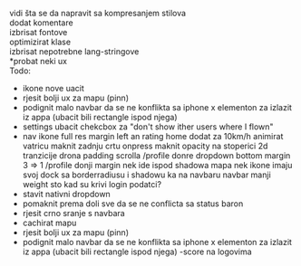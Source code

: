 vidi šta se da napravit sa kompresanjem stilova <br>
dodat komentare <br>
izbrisat fontove <br>
optimizirat klase <br>
izbrisat nepotrebne lang-stringove <br>
*probat neki ux <br>
Todo:
- ikone nove uacit
- rjesit bolji ux za mapu (pinn)
- podignit malo navbar da se ne konflikta sa iphone x elementon za izlazit iz appa (ubacit bili rectangle ispod njega)
- settings ubacit chekcbox za "don't show ither users where I flown"
- nav ikone full res
margin left an rating home dodat za 10km/h
animirat vatricu
maknit zadnju crtu
onpress maknit opacity na stoperici
2d tranzicije drona
padding scrolla /profile
donre dropdown bottom margin 3 => 1
/profile donji margin nek ide ispod shadowa
mapa nek ikone imaju svoj dock sa borderradiusu i shadowu ka na navbaru
navbar manji weight
sto kad su krivi login podatci?
- stavit nativni dropdown
- pomaknit prema doli sve da se ne conflicta sa status baron
- rjesit crno sranje s navbara
- cachirat mapu
- rjesit bolji ux za mapu (pinn)
- podignit malo navbar da se ne konflikta sa iphone x elementon za izlazit iz appa (ubacit bili rectangle ispod njega)
-score na logovima
